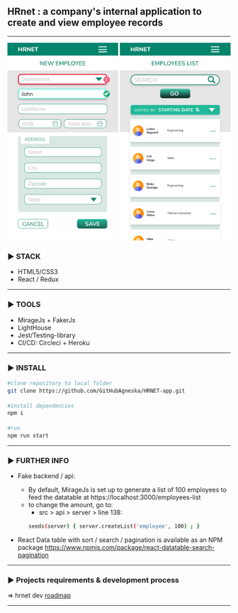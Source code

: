 
## HRnet : a company's internal application to create and view employee records
---

<p align="center">
    <img src="./src/design/xd_MOBILE_design/mobile_form-1.png" width="250" alt="list design for mobile">
  <img src="./src/design/xd_MOBILE_design/mobile_list-2.png" width="250" alt="list design for mobile">
</p>

### ▶︎ STACK
- HTML5/CSS3
- React / Redux
---

###  ▶︎ TOOLS
- MirageJs + FakerJs
- LightHouse
- Jest/Testing-library
- CI/CD: Circleci + Heroku

---
###  ▶︎ INSTALL

```bash
#clone repository to local folder
git clone https://github.com/GitHubAgneska/HRNET-app.git

#install dependencies
npm i

#run
npm run start
```

---
###  ▶︎ FURTHER INFO
- Fake backend / api:
    - By default, MirageJs is set up to generate a list of 100 employees to feed the datatable at https://localhost:3000/employees-list
    - to change the amount, go to:
        - src > api > server > line 138:
        ```bash
        seeds(server) { server.createList('employee', 100) ; }
        ```

- React Data table with sort / search / pagination is available as an NPM package
https://www.npmjs.com/package/react-datatable-search-pagination

---
###  ▶︎ Projects requirements & development process
=> hrnet dev [roadmap](roadmap.md)

---



